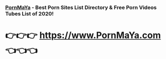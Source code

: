 ### <a href="https://www.PornMaYa.com" title="Best Porn Sites List Directory & Free Porn Videos Tubes List of 2020">PornMaYa</a> - Best Porn Sites List Directory & Free Porn Videos Tubes List of 2020!

# 👉👉👉 <a href="https://www.PornMaYa.com" title="Best Porn Sites List Directory & Free Porn Videos Tubes List of 2020">https://www.PornMaYa.com</a> 👈👈👈
